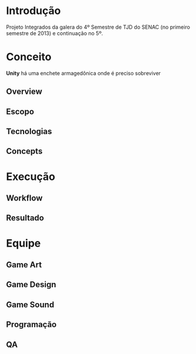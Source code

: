 # Introdução #

Projeto Integrados da galera do 4º Semestre de TJD do SENAC (no primeiro semestre de 2013) e continuação no 5º.


# Conceito #

**Unity** há uma enchete armagedônica onde é preciso sobreviver

## Overview ##
## Escopo ##
## Tecnologias ##
## Concepts ##

# Execução #
## Workflow ##
## Resultado ##

# Equipe #
## Game Art ##
## Game Design ##
## Game Sound ##
## Programação ##
## QA ##